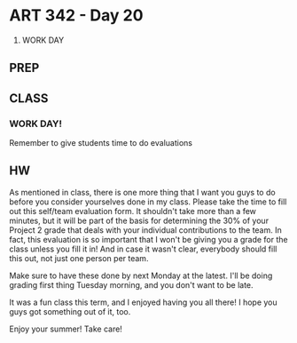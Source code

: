 ART 342 - Day 20
=======================================

1. WORK DAY


PREP
---------------------------------------




CLASS
---------------------------------------

### WORK DAY!

Remember to give students time to do evaluations


	


HW
---------------------------------------

As mentioned in class, there is one more thing that I want you guys to do before you consider yourselves done in my class. Please take the time to fill out this self/team evaluation form. It shouldn't take more than a few minutes, but it will be part of the basis for determining the 30% of your Project 2 grade that deals with your individual contributions to the team. In fact, this evaluation is so important that I won't be giving you a grade for the class unless you fill it in! And in case it wasn't clear, everybody should fill this out, not just one person per team.

Make sure to have these done by next Monday at the latest. I'll be doing grading first thing Tuesday morning, and you don't want to be late.

It was a fun class this term, and I enjoyed having you all there! I hope you guys got something out of it, too. 

Enjoy your summer! Take care!